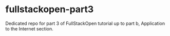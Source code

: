 # fullstackopen-part3

Dedicated repo for part 3 of FullStackOpen tutorial up to part b, Application to the Internet section.
